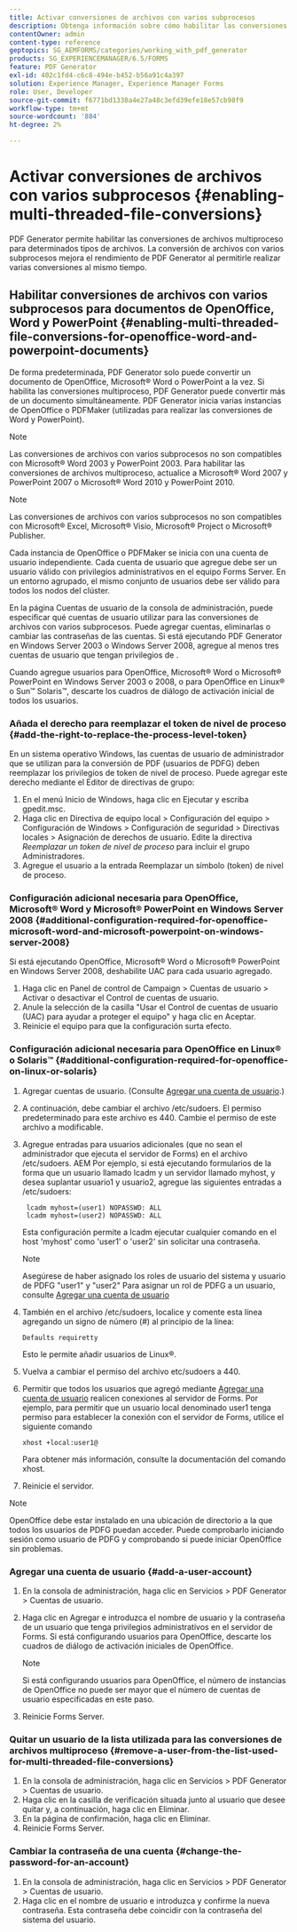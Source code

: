 ```yaml
---
title: Activar conversiones de archivos con varios subprocesos
description: Obtenga información sobre cómo habilitar las conversiones de archivos con varios subprocesos.
contentOwner: admin
content-type: reference
geptopics: SG_AEMFORMS/categories/working_with_pdf_generator
products: SG_EXPERIENCEMANAGER/6.5/FORMS
feature: PDF Generator
exl-id: 402c1fd4-c6c8-494e-b452-b56a91c4a397
solution: Experience Manager, Experience Manager Forms
role: User, Developer
source-git-commit: f6771bd1338a4e27a48c3efd39efe18e57cb98f9
workflow-type: tm+mt
source-wordcount: '884'
ht-degree: 2%

---
```


# Activar conversiones de archivos con varios subprocesos {#enabling-multi-threaded-file-conversions}

PDF Generator permite habilitar las conversiones de archivos multiproceso para determinados tipos de archivos. La conversión de archivos con varios subprocesos mejora el rendimiento de PDF Generator al permitirle realizar varias conversiones al mismo tiempo.

## Habilitar conversiones de archivos con varios subprocesos para documentos de OpenOffice, Word y PowerPoint {#enabling-multi-threaded-file-conversions-for-openoffice-word-and-powerpoint-documents}

De forma predeterminada, PDF Generator solo puede convertir un documento de OpenOffice, Microsoft® Word o PowerPoint a la vez. Si habilita las conversiones multiproceso, PDF Generator puede convertir más de un documento simultáneamente. PDF Generator inicia varias instancias de OpenOffice o PDFMaker (utilizadas para realizar las conversiones de Word y PowerPoint).

>[!NOTE]
>
>Las conversiones de archivos con varios subprocesos no son compatibles con Microsoft® Word 2003 y PowerPoint 2003. Para habilitar las conversiones de archivos multiproceso, actualice a Microsoft® Word 2007 y PowerPoint 2007 o Microsoft® Word 2010 y PowerPoint 2010.

>[!NOTE]
>
>Las conversiones de archivos con varios subprocesos no son compatibles con Microsoft® Excel, Microsoft® Visio, Microsoft® Project o Microsoft® Publisher.

Cada instancia de OpenOffice o PDFMaker se inicia con una cuenta de usuario independiente. Cada cuenta de usuario que agregue debe ser un usuario válido con privilegios administrativos en el equipo Forms Server. En un entorno agrupado, el mismo conjunto de usuarios debe ser válido para todos los nodos del clúster.

En la página Cuentas de usuario de la consola de administración, puede especificar qué cuentas de usuario utilizar para las conversiones de archivos con varios subprocesos. Puede agregar cuentas, eliminarlas o cambiar las contraseñas de las cuentas. Si está ejecutando PDF Generator en Windows Server 2003 o Windows Server 2008, agregue al menos tres cuentas de usuario que tengan privilegios de .

Cuando agregue usuarios para OpenOffice, Microsoft® Word o Microsoft® PowerPoint en Windows Server 2003 o 2008, o para OpenOffice en Linux® o Sun™ Solaris™, descarte los cuadros de diálogo de activación inicial de todos los usuarios.

### Añada el derecho para reemplazar el token de nivel de proceso {#add-the-right-to-replace-the-process-level-token}

En un sistema operativo Windows, las cuentas de usuario de administrador que se utilizan para la conversión de PDF (usuarios de PDFG) deben reemplazar los privilegios de token de nivel de proceso. Puede agregar este derecho mediante el Editor de directivas de grupo:

1. En el menú Inicio de Windows, haga clic en Ejecutar y escriba gpedit.msc.
1. Haga clic en Directiva de equipo local > Configuración del equipo > Configuración de Windows > Configuración de seguridad > Directivas locales > Asignación de derechos de usuario. Edite la directiva *Reemplazar un token de nivel de proceso* para incluir el grupo Administradores.
1. Agregue el usuario a la entrada Reemplazar un símbolo (token) de nivel de proceso.

### Configuración adicional necesaria para OpenOffice, Microsoft® Word y Microsoft® PowerPoint en Windows Server 2008 {#additional-configuration-required-for-openoffice-microsoft-word-and-microsoft-powerpoint-on-windows-server-2008}

Si está ejecutando OpenOffice, Microsoft® Word o Microsoft® PowerPoint en Windows Server 2008, deshabilite UAC para cada usuario agregado.

1. Haga clic en Panel de control de Campaign > Cuentas de usuario > Activar o desactivar el Control de cuentas de usuario.
1. Anule la selección de la casilla &quot;Usar el Control de cuentas de usuario (UAC) para ayudar a proteger el equipo&quot; y haga clic en Aceptar.
1. Reinicie el equipo para que la configuración surta efecto.

### Configuración adicional necesaria para OpenOffice en Linux® o Solaris™ {#additional-configuration-required-for-openoffice-on-linux-or-solaris}

1. Agregar cuentas de usuario. (Consulte [Agregar una cuenta de usuario](enabling-multi-threaded-file-conversions.md#add-a-user-account).)
1. A continuación, debe cambiar el archivo /etc/sudoers. El permiso predeterminado para este archivo es 440. Cambie el permiso de este archivo a modificable.
1. Agregue entradas para usuarios adicionales (que no sean el administrador que ejecuta el servidor de Forms) en el archivo /etc/sudoers. AEM Por ejemplo, si está ejecutando formularios de la forma que un usuario llamado lcadm y un servidor llamado myhost, y desea suplantar usuario1 y usuario2, agregue las siguientes entradas a /etc/sudoers:

   ```shell
    lcadm myhost=(user1) NOPASSWD: ALL
    lcadm myhost=(user2) NOPASSWD: ALL
   ```

   Esta configuración permite a lcadm ejecutar cualquier comando en el host &#39;myhost&#39; como &#39;user1&#39; o &#39;user2&#39; sin solicitar una contraseña.

   >[!NOTE]
   >
   >Asegúrese de haber asignado los roles de usuario del sistema y usuario de PDFG &quot;user1&quot; y &quot;user2&quot; Para asignar un rol de PDFG a un usuario, consulte [Agregar una cuenta de usuario](enabling-multi-threaded-file-conversions.md#add-a-user-account)

1. También en el archivo /etc/sudoers, localice y comente esta línea agregando un signo de número (#) al principio de la línea:

   ```shell
   Defaults requiretty
   ```

   Esto le permite añadir usuarios de Linux®.

1. Vuelva a cambiar el permiso del archivo etc/sudoers a 440.
1. Permitir que todos los usuarios que agregó mediante [Agregar una cuenta de usuario](enabling-multi-threaded-file-conversions.md#add-a-user-account) realicen conexiones al servidor de Forms. Por ejemplo, para permitir que un usuario local denominado user1 tenga permiso para establecer la conexión con el servidor de Forms, utilice el siguiente comando

   `xhost +local:user1@`

   Para obtener más información, consulte la documentación del comando xhost.

1. Reinicie el servidor.

>[!NOTE]
>
>OpenOffice debe estar instalado en una ubicación de directorio a la que todos los usuarios de PDFG puedan acceder. Puede comprobarlo iniciando sesión como usuario de PDFG y comprobando si puede iniciar OpenOffice sin problemas.

### Agregar una cuenta de usuario {#add-a-user-account}

1. En la consola de administración, haga clic en Servicios > PDF Generator > Cuentas de usuario.
1. Haga clic en Agregar e introduzca el nombre de usuario y la contraseña de un usuario que tenga privilegios administrativos en el servidor de Forms. Si está configurando usuarios para OpenOffice, descarte los cuadros de diálogo de activación iniciales de OpenOffice.

   >[!NOTE]
   >
   >Si está configurando usuarios para OpenOffice, el número de instancias de OpenOffice no puede ser mayor que el número de cuentas de usuario especificadas en este paso.

1. Reinicie Forms Server.

### Quitar un usuario de la lista utilizada para las conversiones de archivos multiproceso {#remove-a-user-from-the-list-used-for-multi-threaded-file-conversions}

1. En la consola de administración, haga clic en Servicios > PDF Generator > Cuentas de usuario.
1. Haga clic en la casilla de verificación situada junto al usuario que desee quitar y, a continuación, haga clic en Eliminar.
1. En la página de confirmación, haga clic en Eliminar.
1. Reinicie Forms Server.

### Cambiar la contraseña de una cuenta {#change-the-password-for-an-account}

1. En la consola de administración, haga clic en Servicios > PDF Generator > Cuentas de usuario.
1. Haga clic en el nombre de usuario e introduzca y confirme la nueva contraseña. Esta contraseña debe coincidir con la contraseña del sistema del usuario.
